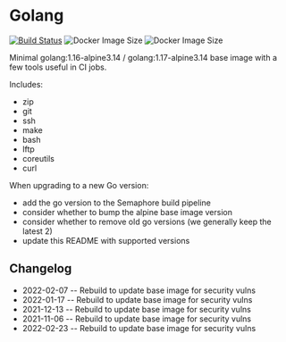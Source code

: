 # Golang

[![Build Status](https://countingup.semaphoreci.com/badges/docker-go/branches/master.svg?style=shields)](https://countingup.semaphoreci.com/projects/docker-go) ![Docker Image Size](https://img.shields.io/docker/image-size/countingup/golang/1.16?label=1.16+size) ![Docker Image Size](https://img.shields.io/docker/image-size/countingup/golang/1.17?label=1.17+size)

Minimal golang:1.16-alpine3.14 / golang:1.17-alpine3.14 base image with a few tools useful in CI jobs.

Includes:

- zip
- git
- ssh
- make
- bash
- lftp
- coreutils
- curl

When upgrading to a new Go version:
 - add the go version to the Semaphore build pipeline
 - consider whether to bump the alpine base image version
 - consider whether to remove old go versions (we generally keep the latest 2)
 - update this README with supported versions

## Changelog

 - 2022-02-07 -- Rebuild to update base image for security vulns
 - 2022-01-17 -- Rebuild to update base image for security vulns
 - 2021-12-13 -- Rebuild to update base image for security vulns
 - 2021-11-06 -- Rebuild to update base image for security vulns
 - 2022-02-23 -- Rebuild to update base image for security vulns

